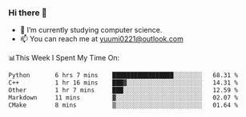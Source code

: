 ### Hi there 👋

- 📕 I’m currently studying computer science.
- 📫 You can reach me at yuumi0221@outlook.com


📊This Week I Spent My Time On:
<!--START_SECTION:waka-->

```txt
Python       6 hrs 7 mins    █████████████████░░░░░░░░   68.31 %
C++          1 hr 16 mins    ███▓░░░░░░░░░░░░░░░░░░░░░   14.31 %
Other        1 hr 7 mins     ███░░░░░░░░░░░░░░░░░░░░░░   12.59 %
Markdown     11 mins         ▓░░░░░░░░░░░░░░░░░░░░░░░░   02.07 %
CMake        8 mins          ▒░░░░░░░░░░░░░░░░░░░░░░░░   01.64 %
```

<!--END_SECTION:waka-->

<!--
**Yuumi0221/Yuumi0221** is a ✨ _special_ ✨ repository because its `README.md` (this file) appears on your GitHub profile.

Here are some ideas to get you started:

- 🔭 I’m currently working on ...
- 🌱 I’m currently learning ...
- 👯 I’m looking to collaborate on ...
- 🤔 I’m looking for help with ...
- 💬 Ask me about ...
- 📫 How to reach me: ...
- 😄 Pronouns: ...
- ⚡ Fun fact: ...
-->
